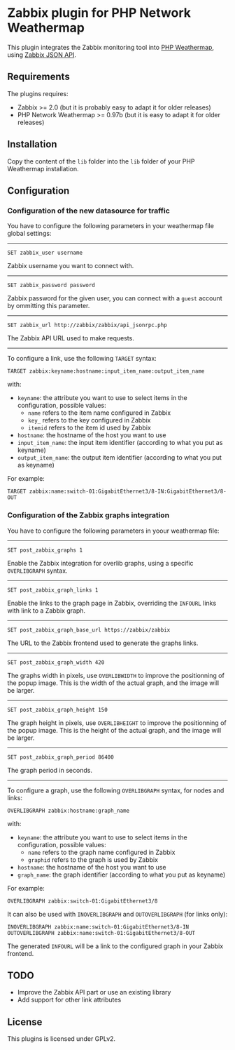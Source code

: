 # Zabbix plugin for PHP Network Weathermap

This plugin integrates the Zabbix monitoring tool into [PHP Weathermap](http://www.network-weathermap.com), using [Zabbix JSON API](https://www.zabbix.com/documentation/2.0/manual/appendix/api/api).

## Requirements

The plugins requires:
* Zabbix >= 2.0 (but it is probably easy to adapt it for older releases)
* PHP Network Weathermap >= 0.97b (but it is easy to adapt it for older releases)

## Installation

Copy the content of the `lib` folder into the `lib` folder of your PHP Weathermap installation.

## Configuration

### Configuration of the new datasource for traffic

You have to configure the following parameters in your weathermap file global settings:

---

`SET zabbix_user username`

Zabbix username you want to connect with.

---

`SET zabbix_password password`

Zabbix password for the given user, you can connect with a `guest` account by ommitting this parameter.

---

`SET zabbix_url http://zabbix/zabbix/api_jsonrpc.php`

The Zabbix API URL used to make requests.

---

To configure a link, use the following `TARGET` syntax:

```
TARGET zabbix:keyname:hostname:input_item_name:output_item_name
```

with:

* `keyname`: the attribute you want to use to select items in the configuration, possible values:
  * `name` refers to the item name configured in Zabbix
  * `key_` refers to the key configured in Zabbix
  * `itemid` refers to the item id used by Zabbix
* `hostname`: the hostname of the host you want to use
* `input_item_name`: the input item identifier (according to what you put as keyname)
* `output_item_name`: the output item identifier (according to what you put as keyname)

For example:

```
TARGET zabbix:name:switch-01:GigabitEthernet3/8-IN:GigabitEthernet3/8-OUT
```

### Configuration of the Zabbix graphs integration

You have to configure the following parameters in yoour weathermap file:

---

`SET post_zabbix_graphs 1`

Enable the Zabbix integration for overlib graphs, using a specific `OVERLIBGRAPH` syntax.

---

`SET post_zabbix_graph_links 1`

Enable the links to the graph page in Zabbix, overriding the `INFOURL` links with link to a Zabbix graph.

---

`SET post_zabbix_graph_base_url https://zabbix/zabbix`

The URL to the Zabbix frontend used to generate the graphs links.

---

`SET post_zabbix_graph_width 420`

The graphs width in pixels, use `OVERLIBWIDTH` to improve the positionning of the popup image. This is the width of the actual graph, and the image will be larger.

---

`SET post_zabbix_graph_height 150`

The graph height in pixels, use `OVERLIBHEIGHT` to improve the positionning of the popup image. This is the height of the actual graph, and the image will be larger.

---

`SET post_zabbix_graph_period 86400`

The graph period in seconds.

---

To configure a graph, use the following `OVERLIBGRAPH` syntax, for nodes and links:

```
OVERLIBGRAPH zabbix:hostname:graph_name
```

with:

* `keyname`: the attribute you want to use to select items in the configuration, possible values:
  * `name` refers to the graph name configured in Zabbix
  * `graphid` refers to the graph is used by Zabbix
* `hostname`: the hostname of the host you want to use
* `graph_name`: the graph identifier (according to what you put as keyname)

For example:

```
OVERLIBGRAPH zabbix:switch-01:GigabitEthernet3/8
```

It can also be used with `INOVERLIBGRAPH` and `OUTOVERLIBGRAPH` (for links only):

```
INOVERLIBGRAPH zabbix:name:switch-01:GigabitEthernet3/8-IN
OUTOVERLIBGRAPH zabbix:name:switch-01:GigabitEthernet3/8-OUT
```

The generated `INFOURL` will be a link to the configured graph in your Zabbix frontend.

## TODO

* Improve the Zabbix API part or use an existing library
* Add support for other link attributes

## License

This plugins is licensed under GPLv2.
